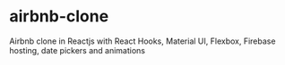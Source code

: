 # airbnb-clone
Airbnb clone in Reactjs with React Hooks, Material UI, Flexbox, Firebase hosting, date pickers and animations
